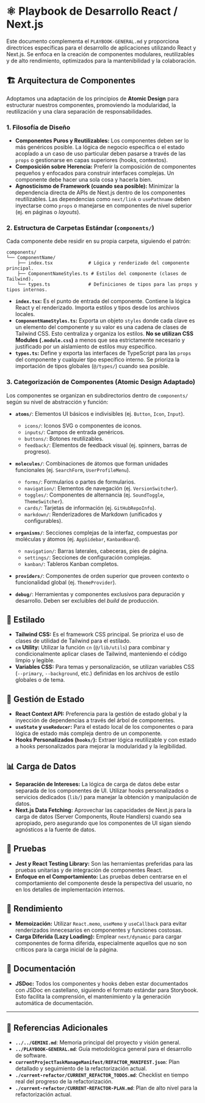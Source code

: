 # ⚛️ Playbook de Desarrollo React / Next.js

Este documento complementa el `PLAYBOOK-GENERAL.md` y proporciona directrices específicas para el desarrollo de aplicaciones utilizando React y Next.js. Se enfoca en la creación de componentes modulares, reutilizables y de alto rendimiento, optimizados para la mantenibilidad y la colaboración.

## 🏗️ Arquitectura de Componentes

Adoptamos una adaptación de los principios de **Atomic Design** para estructurar nuestros componentes, promoviendo la modularidad, la reutilización y una clara separación de responsabilidades.

### 1. Filosofía de Diseño

-   **Componentes Puros y Reutilizables:** Los componentes deben ser lo más genéricos posible. La lógica de negocio específica o el estado acoplado a un caso de uso particular deben pasarse a través de las `props` o gestionarse en capas superiores (hooks, contextos).
-   **Composición sobre Herencia:** Preferir la composición de componentes pequeños y enfocados para construir interfaces complejas. Un componente debe hacer una sola cosa y hacerla bien.
-   **Agnosticismo de Framework (cuando sea posible):** Minimizar la dependencia directa de APIs de Next.js dentro de los componentes reutilizables. Las dependencias como `next/link` o `usePathname` deben inyectarse como `props` o manejarse en componentes de nivel superior (ej. en páginas o *layouts*).

### 2. Estructura de Carpetas Estándar (`components/`)

Cada componente debe residir en su propia carpeta, siguiendo el patrón:

```
components/
└── ComponentName/
    ├── index.tsx             # Lógica y renderizado del componente principal.
    ├── ComponentNameStyles.ts # Estilos del componente (clases de Tailwind).
    └── types.ts              # Definiciones de tipos para las props y tipos internos.
```

-   **`index.tsx`:** Es el punto de entrada del componente. Contiene la lógica React y el renderizado. Importa estilos y tipos desde los archivos locales.
-   **`ComponentNameStyles.ts`:** Exporta un objeto `styles` donde cada clave es un elemento del componente y su valor es una cadena de clases de Tailwind CSS. Esto centraliza y organiza los estilos. **No se utilizan CSS Modules (`.module.css`)** a menos que sea estrictamente necesario y justificado por un aislamiento de estilos muy específico.
-   **`types.ts`:** Define y exporta las interfaces de TypeScript para las `props` del componente y cualquier tipo específico interno. Se prioriza la importación de tipos globales (`@/types/`) cuando sea posible.

### 3. Categorización de Componentes (Atomic Design Adaptado)

Los componentes se organizan en subdirectorios dentro de `components/` según su nivel de abstracción y función:

-   **`atoms/`**: Elementos UI básicos e indivisibles (ej. `Button`, `Icon`, `Input`).
    -   `icons/`: Iconos SVG o componentes de iconos.
    -   `inputs/`: Campos de entrada genéricos.
    -   `buttons/`: Botones reutilizables.
    -   `feedback/`: Elementos de feedback visual (ej. spinners, barras de progreso).

-   **`molecules/`**: Combinaciones de átomos que forman unidades funcionales (ej. `SearchForm`, `UserProfileMenu`).
    -   `forms/`: Formularios o partes de formularios.
    -   `navigation/`: Elementos de navegación (ej. `VersionSwitcher`).
    -   `toggles/`: Componentes de alternancia (ej. `SoundToggle`, `ThemeSwitcher`).
    -   `cards/`: Tarjetas de información (ej. `GitHubRepoInfo`).
    -   `markdown/`: Renderizadores de Markdown (unificados y configurables).

-   **`organisms/`**: Secciones complejas de la interfaz, compuestas por moléculas y átomos (ej. `AppSidebar`, `KanbanBoard`).
    -   `navigation/`: Barras laterales, cabeceras, pies de página.
    -   `settings/`: Secciones de configuración complejas.
    -   `kanban/`: Tableros Kanban completos.

-   **`providers/`**: Componentes de orden superior que proveen contexto o funcionalidad global (ej. `ThemeProvider`).

-   **`debug/`**: Herramientas y componentes exclusivos para depuración y desarrollo. Deben ser excluibles del *build* de producción.

## 🎨 Estilado

-   **Tailwind CSS:** Es el framework CSS principal. Se prioriza el uso de clases de utilidad de Tailwind para el estilado.
-   **`cn` Utility:** Utilizar la función `cn` (`@/lib/utils`) para combinar y condicionalmente aplicar clases de Tailwind, manteniendo el código limpio y legible.
-   **Variables CSS:** Para temas y personalización, se utilizan variables CSS (`--primary`, `--background`, etc.) definidas en los archivos de estilo globales o de tema.

## 🔄 Gestión de Estado

-   **React Context API:** Preferencia para la gestión de estado global y la inyección de dependencias a través del árbol de componentes.
-   **`useState` y `useReducer`:** Para el estado local de los componentes o para lógica de estado más compleja dentro de un componente.
-   **Hooks Personalizados (`hooks/`):** Extraer lógica reutilizable y con estado a hooks personalizados para mejorar la modularidad y la legibilidad.

## 📊 Carga de Datos

-   **Separación de Intereses:** La lógica de carga de datos debe estar separada de los componentes de UI. Utilizar hooks personalizados o servicios dedicados (`lib/`) para manejar la obtención y manipulación de datos.
-   **Next.js Data Fetching:** Aprovechar las capacidades de Next.js para la carga de datos (Server Components, Route Handlers) cuando sea apropiado, pero asegurando que los componentes de UI sigan siendo agnósticos a la fuente de datos.

## 🧪 Pruebas

-   **Jest y React Testing Library:** Son las herramientas preferidas para las pruebas unitarias y de integración de componentes React.
-   **Enfoque en el Comportamiento:** Las pruebas deben centrarse en el comportamiento del componente desde la perspectiva del usuario, no en los detalles de implementación internos.

## 🚀 Rendimiento

-   **Memoización:** Utilizar `React.memo`, `useMemo` y `useCallback` para evitar renderizados innecesarios en componentes y funciones costosas.
-   **Carga Diferida (Lazy Loading):** Emplear `next/dynamic` para cargar componentes de forma diferida, especialmente aquellos que no son críticos para la carga inicial de la página.

## 📄 Documentación

-   **JSDoc:** Todos los componentes y hooks deben estar documentados con JSDoc en castellano, siguiendo el formato estándar para Storybook. Esto facilita la comprensión, el mantenimiento y la generación automática de documentación.

---

## 🔗 Referencias Adicionales

-   **`../../GEMINI.md`**: Memoria principal del proyecto y visión general.
-   **`../PLAYBOOK-GENERAL.md`**: Guía metodológica general para el desarrollo de software.
-   **`currentProjectTaskManageManifest/REFACTOR_MANIFEST.json`**: Plan detallado y seguimiento de la refactorización actual.
-   **`./current-refactor/CURRENT_REFACTOR_TODOS.md`**: Checklist en tiempo real del progreso de la refactorización.
-   **`./current-refactor/CURRENT-REFACTOR-PLAN.md`**: Plan de alto nivel para la refactorización actual.
